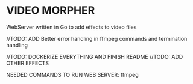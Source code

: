 # VIDEO MORPHER
WebServer written in Go to add effects to video files

//TODO: ADD Better error handling in ffmpeg commands and termination handling

//TODO: DOCKERIZE EVERYTHING AND FINISH README
//TODO: ADD OTHER EFFECTS

NEEDED COMMANDS TO RUN WEB SERVER:
ffmpeg